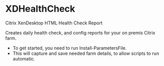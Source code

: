 # XDHealthCheck
Citrix XenDesktop HTML Health Check Report

Creates daily health check, and config reports for your on premis Citrix farm.

- To get started, you need to run Install-ParametersFile. 
- This will capture and save needed farm details, to allow scripts to run automatic. 
